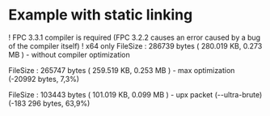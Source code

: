 # Example with static linking

! FPC 3.3.1 compiler is required (FPC 3.2.2 causes an error caused by a bug of the compiler itself)
! x64 only
FileSize	: 286739 bytes ( 280.019 KB,  0.273 MB )  - without compiler optimization

FileSize	: 265747 bytes ( 259.519 KB,  0.253 MB )  - max optimization (-20992 bytes, 7,3%)

FileSize	: 103443 bytes ( 101.019 KB,  0.099 MB )  - upx packet (--ultra-brute) (-183 296 bytes, 63,9%)
